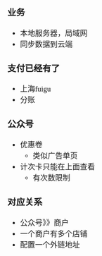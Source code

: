 <span  style="font-family: Simsun,serif; font-size: 17px; ">

### 业务

- 本地服务器，局域网
- 同步数据到云端

### 支付已经有了

- 上海fuigu
- 分账

### 公众号

- 优惠卷
    - 类似广告单页
- 计次卡只能在上面查看
    - 有次数限制

### 对应关系

- 公众号》》商户
- 一个商户有多个店铺
- 配置一个外链地址

</span>